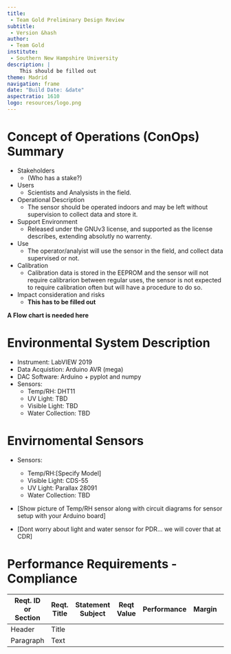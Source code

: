 ```yaml
---
title:
 - Team Gold Preliminary Design Review
subtitle:
 - Version &hash
author:
 - Team Gold
institute:
 - Southern New Hampshire University
description: |
    This should be filled out
theme: Madrid
navigation: frame
date: "Build Date: &date"
aspectratio: 1610
logo: resources/logo.png
---
```



# Concept of Operations (ConOps) Summary

 - Stakeholders
   - (Who has a stake?)
 - Users
   - Scientists and Analysists in the field.
 - Operational Description
   - The sensor should be operated indoors and may be left without supervision to collect data and store it.
 - Support Environment
   - Released under the GNUv3 license, and supported as the license describes, extending absolutly no warrenty.
 - Use
   - The operator/analyist will use the sensor in the field, and collect data supervised or not.
 - Calibration
   - Calibration data is stored in the EEPROM and the sensor will not require calibrarion between regular uses, the sensor is not expected to require calibration often but will have a procedure to do so.
 - Impact consideration and risks
   - **This has to be filled out**

**A Flow chart is needed here**


# Environmental System Description

 - Instrument: LabVIEW 2019
 - Data Acquistion: Arduino AVR (mega)
 - DAC Software: Arduino + pyplot and numpy
 - Sensors:
   - Temp/RH: DHT11
   - UV Light: TBD
   - Visible Light: TBD
   - Water Collection: TBD


# Envirnomental Sensors

 - Sensors:
   - Temp/RH:[Specify Model]
   - Visible Light: CDS-55
   - UV Light: Parallax 28091
   - Water Collection: TBD


- [Show picture of Temp/RH sensor along with circuit diagrams for sensor setup with your Arduino board]
- [Dont worry about light and water sensor for PDR... we will cover that at CDR]


# Performance Requirements - Compliance

| Reqt. ID or Section | Reqt. Title | Statement Subject | Reqt Value | Performance | Margin | Notes/Bias |  |
|---------------------|-------------|-------------------|------------|-------------|--------|------------|--|
| Header              | Title       |                   |            |             |        |            |  |
| Paragraph           | Text        |                   |            |             |        |            |  |

